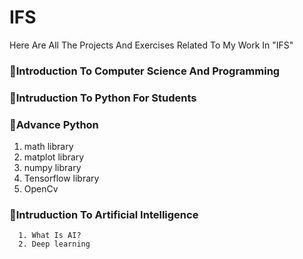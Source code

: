 # IFS
Here Are All The Projects And Exercises Related To My Work In "IFS"

### 🔺Introduction To Computer Science And Programming

### 🔺Intruduction To Python For Students

### 🔺Advance Python

1. math library
2. matplot library
3. numpy library
4. Tensorflow library
5. OpenCv

### 🔺Intruduction To Artificial Intelligence
      1. What Is AI?
      2. Deep learning
      
      
